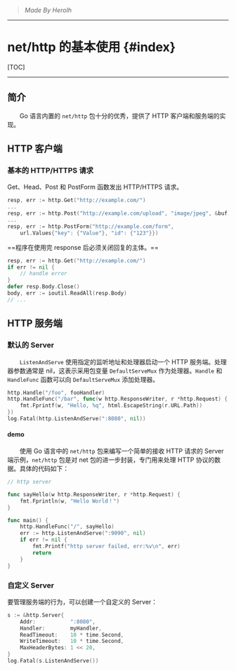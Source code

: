 > *Made By Herolh*

----------------------------------------------

# net/http 的基本使用 {#index}

[TOC]











--------------------------------------------

## 简介

&emsp;&emsp;Go 语言内置的 `net/http` 包十分的优秀，提供了 HTTP 客户端和服务端的实现。



## HTTP 客户端

### 基本的 HTTP/HTTPS 请求

Get、Head、Post 和 PostForm 函数发出 HTTP/HTTPS 请求。

```go
resp, err := http.Get("http://example.com/")
...
resp, err := http.Post("http://example.com/upload", "image/jpeg", &buf)
...
resp, err := http.PostForm("http://example.com/form",
	url.Values{"key": {"Value"}, "id": {"123"}})
```

==程序在使用完 response 后必须关闭回复的主体。==

```go
resp, err := http.Get("http://example.com/")
if err != nil {
	// handle error
}
defer resp.Body.Close()
body, err := ioutil.ReadAll(resp.Body)
// ...
```



## HTTP 服务端

### 默认的 Server

&emsp;&emsp;`ListenAndServe` 使用指定的监听地址和处理器启动一个 HTTP 服务端。处理器参数通常是 nil，这表示采用包变量 `DefaultServeMux` 作为处理器。`Handle` 和 `HandleFunc` 函数可以向 `DefaultServeMux` 添加处理器。

```go
http.Handle("/foo", fooHandler)
http.HandleFunc("/bar", func(w http.ResponseWriter, r *http.Request) {
	fmt.Fprintf(w, "Hello, %q", html.EscapeString(r.URL.Path))
})
log.Fatal(http.ListenAndServe(":8080", nil))
```



#### demo

&emsp;&emsp;使用 Go 语言中的 `net/http` 包来编写一个简单的接收 HTTP 请求的 Server 端示例，`net/http` 包是对 net 包的进一步封装，专门用来处理 HTTP 协议的数据。具体的代码如下：

```go
// http server

func sayHello(w http.ResponseWriter, r *http.Request) {
	fmt.Fprintln(w, "Hello World！")
}

func main() {
	http.HandleFunc("/", sayHello)
	err := http.ListenAndServe(":9090", nil)
	if err != nil {
		fmt.Printf("http server failed, err:%v\n", err)
		return
	}
}
```



### 自定义 Server

要管理服务端的行为，可以创建一个自定义的 Server：

```go
s := &http.Server{
	Addr:           ":8080",
	Handler:        myHandler,
	ReadTimeout:    10 * time.Second,
	WriteTimeout:   10 * time.Second,
	MaxHeaderBytes: 1 << 20,
}
log.Fatal(s.ListenAndServe())
```











